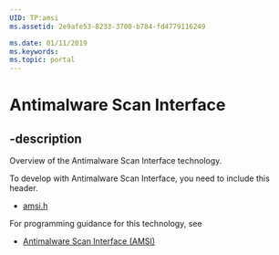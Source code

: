 ```yaml
---
UID: TP:amsi
ms.assetid: 2e9afe53-8233-3700-b784-fd4779116249

ms.date: 01/11/2019
ms.keywords: 
ms.topic: portal
---
```


# Antimalware Scan Interface

## -description

Overview of the Antimalware Scan Interface technology.

To develop with Antimalware Scan Interface, you need to include this header.

 * [amsi.h](../amsi/index.md)

For programming guidance for this technology, see

* [Antimalware Scan Interface (AMSI)](/windows/desktop/AMSI/antimalware-scan-interface-portal)
